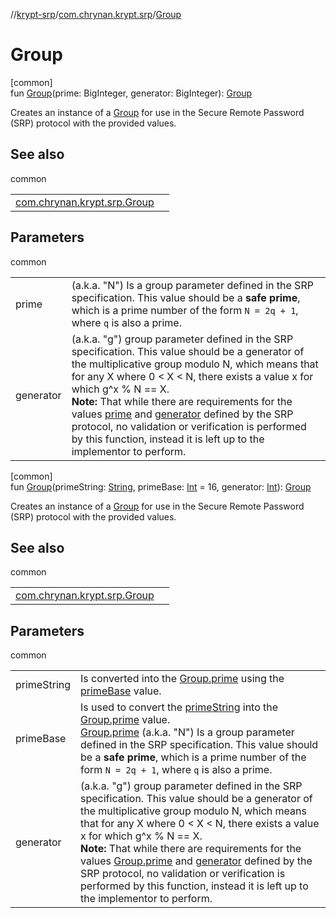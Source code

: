 //[krypt-srp](../../index.md)/[com.chrynan.krypt.srp](index.md)/[Group](-group.md)

# Group

[common]\
fun [Group](-group.md)(prime: BigInteger, generator: BigInteger): [Group](-group/index.md)

Creates an instance of a [Group](-group/index.md) for use in the Secure Remote Password (SRP) protocol with the provided values.

## See also

common

| | |
|---|---|
| [com.chrynan.krypt.srp.Group](-group/index.md) |  |

## Parameters

common

| | |
|---|---|
| prime | (a.k.a. &quot;N&quot;) Is a group parameter defined in the SRP specification. This value should be a **safe prime**, which is a prime number of the form `N = 2q + 1`, where `q` is also a prime. |
| generator | (a.k.a. &quot;g&quot;) group parameter defined in the SRP specification. This value should be a generator of the multiplicative group modulo N, which means that for any X where 0 < X < N, there exists a value x for which g^x % N == X.<br>**Note:** That while there are requirements for the values [prime](-group.md) and [generator](-group.md) defined by the SRP protocol, no validation or verification is performed by this function, instead it is left up to the implementor to perform. |

[common]\
fun [Group](-group.md)(primeString: [String](https://kotlinlang.org/api/latest/jvm/stdlib/kotlin/-string/index.html), primeBase: [Int](https://kotlinlang.org/api/latest/jvm/stdlib/kotlin/-int/index.html) = 16, generator: [Int](https://kotlinlang.org/api/latest/jvm/stdlib/kotlin/-int/index.html)): [Group](-group/index.md)

Creates an instance of a [Group](-group/index.md) for use in the Secure Remote Password (SRP) protocol with the provided values.

## See also

common

| | |
|---|---|
| [com.chrynan.krypt.srp.Group](-group/index.md) |  |

## Parameters

common

| | |
|---|---|
| primeString | Is converted into the [Group.prime](-group/prime.md) using the [primeBase](-group.md) value. |
| primeBase | Is used to convert the [primeString](-group.md) into the [Group.prime](-group/prime.md) value.<br>[Group.prime](-group/prime.md) (a.k.a. &quot;N&quot;) Is a group parameter defined in the SRP specification. This value should be a **safe prime**, which is a prime number of the form `N = 2q + 1`, where `q` is also a prime. |
| generator | (a.k.a. &quot;g&quot;) group parameter defined in the SRP specification. This value should be a generator of the multiplicative group modulo N, which means that for any X where 0 < X < N, there exists a value x for which g^x % N == X.<br>**Note:** That while there are requirements for the values [Group.prime](-group/prime.md) and [generator](-group.md) defined by the SRP protocol, no validation or verification is performed by this function, instead it is left up to the implementor to perform. |

